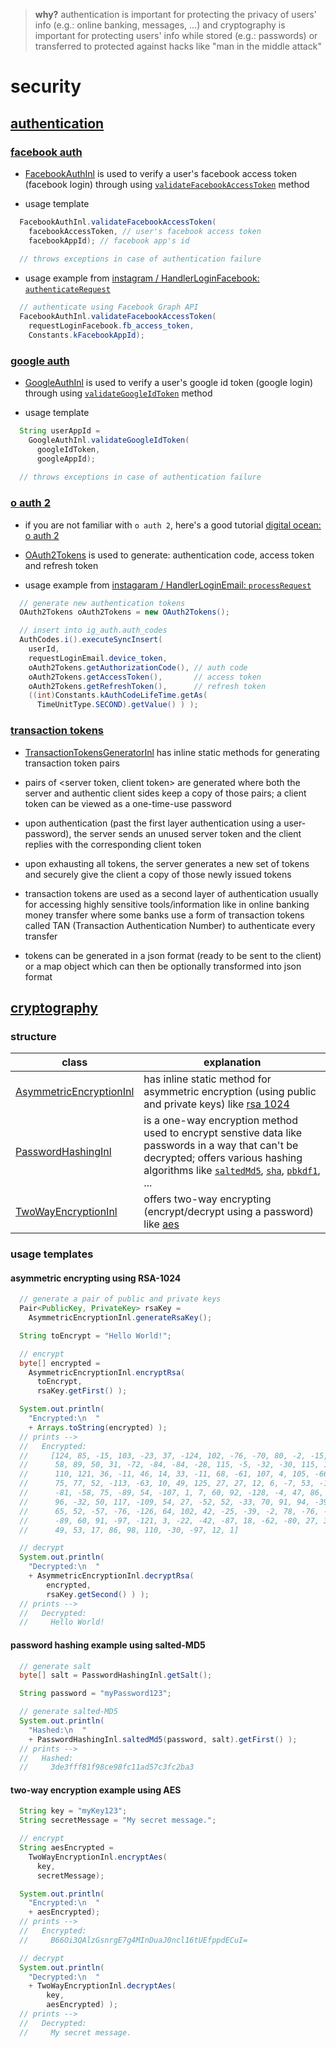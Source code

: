 
> **why?** authentication is important for protecting the privacy of users' info (e.g.: online banking, messages, ...) and cryptography is important for protecting users' info while stored (e.g.: passwords) or transferred to protected against hacks like "man in the middle attack"

# security

## [authentication](https://github.com/vangav/vos_backend/tree/master/src/com/vangav/backend/security/authentication)

### [facebook auth](https://github.com/vangav/vos_backend/tree/master/src/com/vangav/backend/security/authentication/facebook)

+ [FacebookAuthInl](https://github.com/vangav/vos_backend/blob/master/src/com/vangav/backend/security/authentication/facebook/FacebookAuthInl.java) is used to verify a user's facebook access token (facebook login) through using [`validateFacebookAccessToken`](https://github.com/vangav/vos_backend/blob/master/src/com/vangav/backend/security/authentication/facebook/FacebookAuthInl.java#L83) method

+ usage template

```java
  FacebookAuthInl.validateFacebookAccessToken(
    facebookAccessToken, // user's facebook access token
    facebookAppId); // facebook app's id
  
  // throws exceptions in case of authentication failure
```

+ usage example from [instagram / HandlerLoginFacebook: `authenticateRequest`](https://github.com/vangav/vos_instagram/blob/master/app/com/vangav/vos_instagram/controllers/login_facebook/HandlerLoginFacebook.java#L125)

```java
  // authenticate using Facebook Graph API
  FacebookAuthInl.validateFacebookAccessToken(
    requestLoginFacebook.fb_access_token,
    Constants.kFacebookAppId);
```

### [google auth](https://github.com/vangav/vos_backend/tree/master/src/com/vangav/backend/security/authentication/google)

+ [GoogleAuthInl](https://github.com/vangav/vos_backend/blob/master/src/com/vangav/backend/security/authentication/google/GoogleAuthInl.java) is used to verify a user's google id token (google login) through using [`validateGoogleIdToken`](https://github.com/vangav/vos_backend/blob/master/src/com/vangav/backend/security/authentication/google/GoogleAuthInl.java#L84) method

+ usage template

```java
  String userAppId =
    GoogleAuthInl.validateGoogleIdToken(
      googleIdToken,
      googleAppId);
  
  // throws exceptions in case of authentication failure
```

### [o auth 2](https://github.com/vangav/vos_backend/tree/master/src/com/vangav/backend/security/authentication/o_auth_2)

+ if you are not familiar with `o auth 2`, here's a good tutorial [digital ocean: o auth 2](https://www.digitalocean.com/community/tutorials/an-introduction-to-oauth-2)

+ [OAuth2Tokens](https://github.com/vangav/vos_backend/blob/master/src/com/vangav/backend/security/authentication/o_auth_2/OAuth2Tokens.java) is used to generate: authentication code, access token and refresh token

+ usage example from [instagaram / HandlerLoginEmail: `processRequest`](https://github.com/vangav/vos_instagram/blob/master/app/com/vangav/vos_instagram/controllers/login_email/HandlerLoginEmail.java#L181)

```java
  // generate new authentication tokens
  OAuth2Tokens oAuth2Tokens = new OAuth2Tokens();

  // insert into ig_auth.auth_codes
  AuthCodes.i().executeSyncInsert(
    userId,
    requestLoginEmail.device_token,
    oAuth2Tokens.getAuthorizationCode(), // auth code
    oAuth2Tokens.getAccessToken(),       // access token
    oAuth2Tokens.getRefreshToken(),      // refresh token
    ((int)Constants.kAuthCodeLifeTime.getAs(
      TimeUnitType.SECOND).getValue() ) );
```

### [transaction tokens](https://github.com/vangav/vos_backend/blob/master/src/com/vangav/backend/security/authentication/transaction_tokens/TransactionTokensGeneratorInl.java)

+ [TransactionTokensGeneratorInl](https://github.com/vangav/vos_backend/blob/master/src/com/vangav/backend/security/authentication/transaction_tokens/TransactionTokensGeneratorInl.java) has inline static methods for generating transaction token pairs

+ pairs of <server token, client token> are generated where both the server and authentic client sides keep a copy of those pairs; a client token can be viewed as a one-time-use password

+ upon authentication (past the first layer authentication using a user-password), the server sends an unused server token and the client replies with the corresponding client token

+ upon exhausting all tokens, the server generates a new set of tokens and securely give the client a copy of those newly issued tokens

+ transaction tokens are used as a second layer of authentication usually for accessing highly sensitive tools/information like in online banking money transfer where some banks use a form of transaction tokens called TAN (Transaction Authentication Number) to authenticate every transfer

+ tokens can be generated in a json format (ready to be sent to the client) or a map object which can then be optionally transformed into json format

## [cryptography](https://github.com/vangav/vos_backend/tree/master/src/com/vangav/backend/security/cryptography)

### structure

| class | explanation |
| ----- | ----------- |
| [AsymmetricEncryptionInl](https://github.com/vangav/vos_backend/blob/master/src/com/vangav/backend/security/cryptography/AsymmetricEncryptionInl.java) | has inline static method for asymmetric encryption (using public and private keys) like [rsa 1024](https://en.wikipedia.org/wiki/RSA_(cryptosystem)) |
| [PasswordHashingInl](https://github.com/vangav/vos_backend/blob/master/src/com/vangav/backend/security/cryptography/PasswordHashingInl.java) | is a one-way encryption method used to encrypt senstive data like passwords in a way that can't be decrypted; offers various hashing algorithms like [`saltedMd5`](https://github.com/vangav/vos_backend/blob/master/src/com/vangav/backend/security/cryptography/PasswordHashingInl.java#L142), [`sha`](https://github.com/vangav/vos_backend/blob/master/src/com/vangav/backend/security/cryptography/PasswordHashingInl.java#L234), [`pbkdf1`](https://github.com/vangav/vos_backend/blob/master/src/com/vangav/backend/security/cryptography/PasswordHashingInl.java#L307), ... |
| [TwoWayEncryptionInl](https://github.com/vangav/vos_backend/blob/master/src/com/vangav/backend/security/cryptography/TwoWayEncryptionInl.java) | offers two-way encrypting (encrypt/decrypt using a password) like [aes](https://en.wikipedia.org/wiki/Advanced_Encryption_Standard) |

### usage templates

#### asymmetric encrypting using RSA-1024

```java
  // generate a pair of public and private keys
  Pair<PublicKey, PrivateKey> rsaKey =
    AsymmetricEncryptionInl.generateRsaKey();

  String toEncrypt = "Hello World!";

  // encrypt
  byte[] encrypted =
    AsymmetricEncryptionInl.encryptRsa(
      toEncrypt,
      rsaKey.getFirst() );

  System.out.println(
    "Encrypted:\n  "
    + Arrays.toString(encrypted) );
  // prints -->
  //   Encrypted:
  //     [124, 85, -15, 103, -23, 37, -124, 102, -76, -70, 80, -2, -15, 71,
  //      58, 89, 50, 31, -72, -84, -84, -28, 115, -5, -32, -30, 115, 14, 46,
  //      110, 121, 36, -11, 46, 14, 33, -11, 68, -61, 107, 4, 105, -66, 94,
  //      75, 77, 52, -113, -63, 10, 49, 125, 27, 27, 12, 6, -7, 53, -123,
  //      -81, -58, 75, -89, 54, -107, 1, 7, 60, 92, -128, -4, 47, 86, 106,
  //      96, -32, 50, 117, -109, 54, 27, -52, 52, -33, 70, 91, 94, -39, 69,
  //      65, 52, -57, -76, -126, 64, 102, 42, -25, -39, -2, 78, -76, -62,
  //      -89, 60, 91, -97, -121, 3, -22, -42, -87, 18, -62, -80, 27, 37, 83,
  //      49, 53, 17, 86, 98, 110, -30, -97, 12, 1]

  // decrypt
  System.out.println(
    "Decrypted:\n  "
    + AsymmetricEncryptionInl.decryptRsa(
        encrypted,
        rsaKey.getSecond() ) );
  // prints -->
  //   Decrypted:
  //     Hello World!
```

#### password hashing example using salted-MD5

```java
  // generate salt
  byte[] salt = PasswordHashingInl.getSalt();

  String password = "myPassword123";

  // generate salted-MD5
  System.out.println(
    "Hashed:\n  "
    + PasswordHashingInl.saltedMd5(password, salt).getFirst() );
  // prints -->
  //   Hashed:
  //     3de3fff81f98ce98fc11ad57c3fc2ba3
```

#### two-way encryption example using AES

```java
  String key = "myKey123";
  String secretMessage = "My secret message.";

  // encrypt
  String aesEncrypted =
    TwoWayEncryptionInl.encryptAes(
      key,
      secretMessage);

  System.out.println(
    "Encrypted:\n  "
    + aesEncrypted);
  // prints -->
  //   Encrypted:
  //     B66Oi3QAlzGsnrgE7g4MInDuaJ0ncl16tUEfppdECuI=

  // decrypt
  System.out.println(
    "Decrypted:\n  "
    + TwoWayEncryptionInl.decryptAes(
        key,
        aesEncrypted) );
  // prints -->
  //   Decrypted:
  //     My secret message.
```

